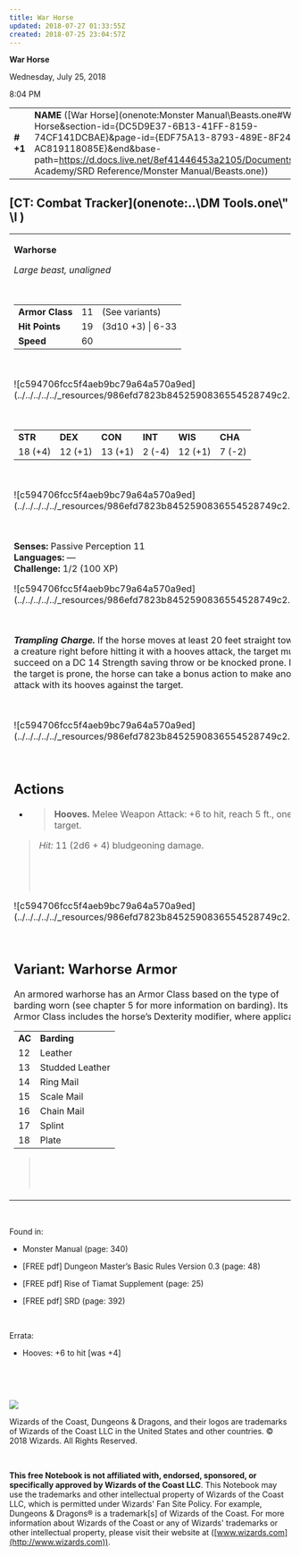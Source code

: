 ```yaml
---
title: War Horse
updated: 2018-07-27 01:33:55Z
created: 2018-07-25 23:04:57Z
---
```


**War Horse**

Wednesday, July 25, 2018

8:04 PM

|           |                                                                                                                                                                                                                                                                                                  |        |        |        |     |       |        |
|-----------|--------------------------------------------------------------------------------------------------------------------------------------------------------------------------------------------------------------------------------------------------------------------------------------------------|--------|--------|--------|-----|-------|--------|
| **\# +1** | **NAME** ([War Horse](onenote:Monster Manual\\Beasts.one#War Horse&section-id={DC5D9E37-6B13-41FF-8159-74CF141DCBAE}&page-id={EDF75A13-8793-489E-8F24-AC819118085E}&end&base-path=https://d.docs.live.net/8ef41446453a2105/Documents/Adventure Academy/SRD Reference/Monster Manual/Beasts.one)) | **11** | **19** | **19** | \-  | Notes | 100 XP |

## [CT: Combat Tracker](onenote:..\\DM Tools.one\\" \l )

<table><tbody><tr class="odd"><td><p><strong>Warhorse</strong></p><p><em>Large beast, unaligned</em></p><p> </p><table><tbody><tr class="odd"><td><strong>Armor Class</strong></td><td>11</td><td>(See variants)</td></tr><tr class="even"><td><strong>Hit Points</strong></td><td>19</td><td>(3d10 +3) | 6-33</td></tr><tr class="odd"><td><strong>Speed</strong></td><td>60</td><td> </td></tr></tbody></table><p> </p><p>![c594706fcc5f4aeb9bc79a64a570a9ed](../../../../../_resources/986efd7823b8452590836554528749c2.png)</p><p> </p><table><tbody><tr class="odd"><td><strong>STR</strong></td><td><strong>DEX</strong></td><td><strong>CON</strong></td><td><strong>INT</strong></td><td><strong>WIS</strong></td><td><strong>CHA</strong></td></tr><tr class="even"><td>18 (+4)</td><td>12 (+1)</td><td>13 (+1)</td><td>2 (-4)</td><td>12 (+1)</td><td>7 (-2)</td></tr></tbody></table><p> </p><p>![c594706fcc5f4aeb9bc79a64a570a9ed](../../../../../_resources/986efd7823b8452590836554528749c2.png)</p><p> </p><p><strong>Senses:</strong> Passive Perception 11<br />
<strong>Languages:</strong> —<br />
<strong>Challenge:</strong> 1/2 (100 XP)</p><p>![c594706fcc5f4aeb9bc79a64a570a9ed](../../../../../_resources/986efd7823b8452590836554528749c2.png)</p><p> </p><p><em><strong>Trampling Charge.</strong></em> If the horse moves at least 20 feet straight toward a creature right before hitting it with a hooves attack, the target must succeed on a DC 14 Strength saving throw or be knocked prone. If the target is prone, the horse can take a bonus action to make another attack with its hooves against the target.</p><p> </p><p>![c594706fcc5f4aeb9bc79a64a570a9ed](../../../../../_resources/986efd7823b8452590836554528749c2.png)</p><p> </p><h2 id="actions"><strong>Actions</strong></h2><ul><li><blockquote><p><strong>Hooves.</strong> Melee Weapon Attack: +6 to hit, reach 5 ft., one target.</p></blockquote></li></ul><blockquote><p><em>Hit:</em> 11 (2d6 + 4) bludgeoning damage.</p><p> </p><p> </p></blockquote><p>![c594706fcc5f4aeb9bc79a64a570a9ed](../../../../../_resources/986efd7823b8452590836554528749c2.png)</p><p> </p><h2 id="variant-warhorse-armor"><strong>Variant: Warhorse Armor</strong></h2><p>An armored warhorse has an Armor Class based on the type of barding worn (see chapter 5 for more information on barding). Its Armor Class includes the horse’s Dexterity modifier, where applicable.</p><table><tbody><tr class="odd"><td><strong>AC</strong></td><td><strong>Barding</strong></td></tr><tr class="even"><td>12</td><td>Leather</td></tr><tr class="odd"><td>13</td><td>Studded Leather</td></tr><tr class="even"><td>14</td><td>Ring Mail</td></tr><tr class="odd"><td>15</td><td>Scale Mail</td></tr><tr class="even"><td>16</td><td>Chain Mail</td></tr><tr class="odd"><td>17</td><td>Splint</td></tr><tr class="even"><td>18</td><td>Plate</td></tr></tbody></table><blockquote><p> </p><p> </p></blockquote></td></tr></tbody></table>

 

Found in:

-   Monster Manual (page: 340)

-   \[FREE pdf\] Dungeon Master’s Basic Rules Version 0.3 (page: 48)

-   \[FREE pdf\] Rise of Tiamat Supplement (page: 25)

-   \[FREE pdf\] SRD (page: 392)

 

Errata:

-   Hooves: +6 to hit \[was +4\]

 

 

![](tmp\media\image2.png)

Wizards of the Coast, Dungeons & Dragons, and their logos are trademarks of Wizards of the Coast LLC in the United States and other countries. © 2018 Wizards. All Rights Reserved.

 

**This free Notebook is not affiliated with, endorsed, sponsored, or specifically approved by Wizards of the Coast LLC**. This Notebook may use the trademarks and other intellectual property of Wizards of the Coast LLC, which is permitted under Wizards' Fan Site Policy. For example, Dungeons & Dragons® is a trademark\[s\] of Wizards of the Coast. For more information about Wizards of the Coast or any of Wizards' trademarks or other intellectual property, please visit their website at ([www.wizards.com](http://www.wizards.com)).
